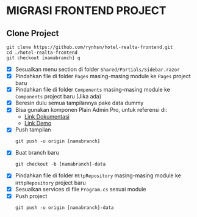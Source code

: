 # MIGRASI FRONTEND PROJECT

## Clone Project  
  ```
  git clone https://github.com/rynhsn/hotel-realta-frontend.git
  cd ./hotel-realta-frontend
  git checkout [namabranch] q
  ```
- [X] Sesuaikan menu section di folder `Shared/Partials/Sidebar.razor`
- [X] Pindahkan file di folder `Pages` masing-masing module ke `Pages` project baru
- [X] Pindahkan file di folder `Components` masing-masing module ke `Components` project baru (Jika ada)
- [X] Beresin dulu semua tampilannya pake data dummy
- [X] Bisa gunakan komponen Plain Admin Pro, untuk referensi di:
  - [Link Dokumentasi](https://plainadmin.com/docs )
  - [Link Demo](https://demo.plainadmin.com/)
- [X] Push tampilan
  ```
  git push -u origin [namabranch]
  ```
- [X] Buat branch baru
  ```
  git checkout -b [namabranch]-data
  ```
- [X] Pindahkan file di folder `HttpRepository` masing-masing module ke `HttpRepository` project baru 
- [X] Sesuaikan services di file `Program.cs` sesuai module
- [X] Push project
  ```
  git push -u origin [namabranch]-data
  ```
